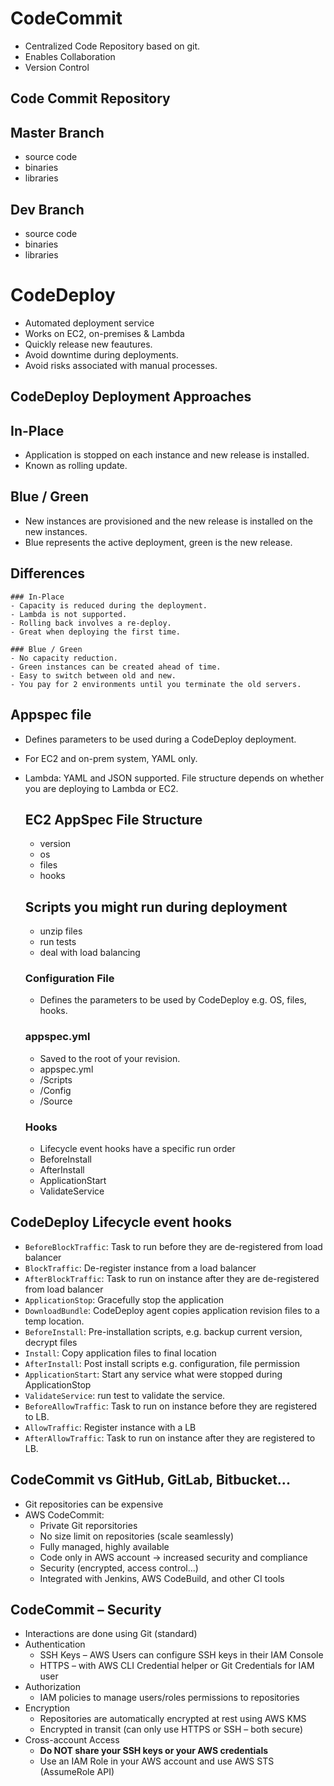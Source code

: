 # CodeCommit
- Centralized Code Repository based on git.
- Enables Collaboration
- Version Control

## Code Commit Repository
  ## Master Branch
  - source code
  - binaries
  - libraries

  ## Dev Branch 
  - source code
  - binaries
  - libraries

# CodeDeploy
- Automated deployment service
- Works on EC2, on-premises & Lambda
- Quickly release new feautures.
- Avoid downtime during deployments.
- Avoid risks associated with manual processes.

## CodeDeploy Deployment Approaches
  ## In-Place
  - Application is stopped on each instance and new release is installed.
  - Known as rolling update.
  
  ## Blue / Green
  - New instances are provisioned and the new release is installed on the new instances.
  - Blue represents the active deployment, green is the new release.

  ## Differences
  
    ### In-Place
    - Capacity is reduced during the deployment.
    - Lambda is not supported.
    - Rolling back involves a re-deploy. 
    - Great when deploying the first time.

    ### Blue / Green
    - No capacity reduction.
    - Green instances can be created ahead of time.
    - Easy to switch between old and new.
    - You pay for 2 environments until you terminate the old servers. 

## Appspec file
- Defines parameters to be used during a CodeDeploy deployment.
- For EC2 and on-prem system, YAML only.
- Lambda: YAML and JSON supported. File structure depends on whether you are deploying to Lambda or EC2.

  ## EC2 AppSpec File Structure
  - version
  - os
  - files
  - hooks 

  ## Scripts you might run during deployment
  - unzip files
  - run tests
  - deal with load balancing

  ### Configuration File
  - Defines the parameters to be used by CodeDeploy e.g. OS, files, hooks.
  
  ### appspec.yml
  - Saved to the root of your revision.
  - appspec.yml
  - /Scripts
  - /Config
  - /Source

  ### Hooks
  - Lifecycle event hooks have a specific run order
  - BeforeInstall
  - AfterInstall
  - ApplicationStart
  - ValidateService

## CodeDeploy Lifecycle event hooks
- `BeforeBlockTraffic`: Task to run before they are de-registered from load balancer
- `BlockTraffic`: De-register instance from a load balancer
- `AfterBlockTraffic`: Task to run on instance after they are de-registered from load balancer
- `ApplicationStop`: Gracefully stop the application
- `DownloadBundle`: CodeDeploy agent copies application revision files to a temp location.
- `BeforeInstall`: Pre-installation scripts, e.g. backup current version, decrypt files
- `Install`: Copy application files to final location
- `AfterInstall`: Post install scripts e.g. configuration, file permission
- `ApplicationStart`: Start any service what were stopped during ApplicationStop
- `ValidateService`: run test to validate the service.
- `BeforeAllowTraffic`: Task to run on instance before they are registered to LB.
- `AllowTraffic`: Register instance with a LB
- `AfterAllowTraffic`: Task to run on instance after they are registered to LB.

## CodeCommit vs GitHub, GitLab, Bitbucket...
- Git repositories can be expensive
- AWS CodeCommit:
  - Private Git reporsitories
  - No size limit on repositories (scale seamlessly)
  - Fully managed, highly available
  - Code only in AWS account -> increased security and compliance
  - Security (encrypted, access control...)
  - Integrated with Jenkins, AWS CodeBuild, and other CI tools


## CodeCommit – Security 

* Interactions are done using Git (standard)
* Authentication
    * SSH Keys – AWS Users can configure SSH keys in their IAM Console
    * HTTPS – with AWS CLI Credential helper or Git Credentials for IAM user
* Authorization
    * IAM policies to manage users/roles permissions to repositories
* Encryption
    * Repositories are automatically encrypted at rest using AWS KMS
    * Encrypted in transit (can only use HTTPS or SSH – both secure)
* Cross-account Access
    * **Do NOT share your SSH keys or your AWS credentials**
    * Use an IAM Role in your AWS account and use AWS STS (AssumeRole API)





